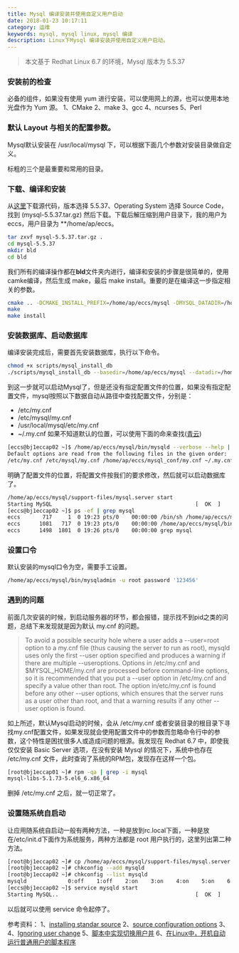 ```yaml
---
title: Mysql 编译安装并使用自定义用户启动
date: 2018-01-23 10:17:11
category: 运维
keywords: mysql, mysql linux, mysql 编译
description: Linux下Mysql 编译安装并使用自定义用户启动。
---
```


> 本文基于 Redhat Linux 6.7 的环境，Mysql 版本为 5.5.37


### 安装前的检查
必备的组件，如果没有使用 yum 进行安装，可以使用网上的源，也可以使用本地光盘作为 Yum 源。
1、CMake
2、make
3、gcc
4、ncurses
5、Perl

### 默认 Layout 与相关的配置参数。
Mysql默认安装在 /usr/local/mysql 下，可以根据下面几个参数对安装目录做自定义。

标粗的三个是最重要和常用的目录。

### 下载、编译和安装
从[这里](https://downloads.mysql.com/archives/community/)下载源代码，版本选择 5.5.37、Operating System 选择 Source Code，找到 (mysql-5.5.37.tar.gz) 然后下载。下载后解压缩到用户目录下，我的用户为eccs，用户目录为 **/home/ap/eccs。
```bash
tar zxvf mysql-5.5.37.tar.gz .
cd mysql-5.5.37
mkdir bld
cd bld
```
我们所有的编译操作都在**bld**文件夹内进行，编译和安装的步骤是很简单的，使用camke编译，然后生成 make，最后 make install。重要的是在编译这一步指定相关的参数。
```bash
cmake .. -DCMAKE_INSTALL_PREFIX=/home/ap/eccs/mysql -DMYSQL_DATADIR=/home/ap/eccs/mysql_data -DSYSCONFDIR=/home/ap/eccs/mysql_conf -DMYSQL_UNIX_ADDR=/home/ap/eccs/mysql_conf/mysql.sock
make
make install
```

### 安装数据库、启动数据库
编译安装完成后，需要首先安装数据库，执行以下命令。
```bash
chmod +x scripts/mysql_install_db
./scripts/mysql_install_db --basedir=/home/ap/eccs/mysql --datadir=/home/ap/eccs/mysql_data --user=eccs
```
到这一步就可以启动Mysql了，但是还没有指定配置文件的位置，如果没有指定配置文件，mysql按照以下数据自动从路径中查找配置文件，分别是：

* /etc/my.cnf
* /etc/mysql/my.cnf
* /usr/local/mysql/etc/my.cnf
* ~/.my.cnf
如果不知道默认的位置，可以使用下面的命来查找([青云](https://www.cnblogs.com/cyun/p/5553667.html))
```bash
[eccs@bj1eccap02 ~]$ /home/ap/eccs/mysql/bin/mysqld --verbose --help | grep -A 1 'Default options'
Default options are read from the following files in the given order:
/etc/my.cnf /etc/mysql/my.cnf /home/ap/eccs/mysql_conf/my.cnf ~/.my.cnf
```
明确了配置文件的位置，将配置文件按我们的要求修改，然后就可以启动数据库了。
```bash
/home/ap/eccs/mysql/support-files/mysql.server start
Starting MySQL                                             [  OK  ]
[eccs@bj1eccap02 ~]$ ps -ef | grep mysql
eccs       717     1  0 19:23 pts/0    00:00:00 /bin/sh /home/ap/eccs/mysql/bin/mysqld_safe --datadir=/home/ap/eccs/mysql_data --pid-file=/home/ap/eccs/mysql_conf/mysqld.pid
eccs      1081   717  0 19:23 pts/0    00:00:00 /home/ap/eccs/mysql/bin/mysqld --basedir=/home/ap/eccs/mysql --datadir=/home/ap/eccs/mysql_data --plugin-dir=/home/ap/eccs/mysql/lib/plugin --log-error=/home/ap/eccs/mysql_data/mysql_error.log --pid-file=/home/ap/eccs/mysql_conf/mysqld.pid --socket=/home/ap/eccs/mysql_conf/mysql.sock --port=33065
eccs      1498  1801  0 19:26 pts/0    00:00:00 grep mysql
```

### 设置口令
默认安装的mysql口令为空，需要手工设置。
```bash
/home/ap/eccs/mysql/bin/mysqladmin -u root password '123456'
```

### 遇到的问题
前面几次安装的时候，到启动服务器的环节，都会报错，提示找不到pid之类的问题，总结下来发现就是因为默认 my.cnf 的问题。
> To avoid a possible security hole where a user adds a --user=root option to a my.cnf file (thus causing the server to run as root), mysqld uses only the first --user option specified and produces a warning if there are multiple --useroptions. Options in /etc/my.cnf and $MYSQL_HOME/my.cnf are processed before command-line options, so it is recommended that you put a --user option in /etc/my.cnf and specify a value other than root. The option in/etc/my.cnf is found before any other --user options, which ensures that the server runs as a user other than root, and that a warning results if any other --user option is found.

如上所述，默认Mysql启动的时候，会从 /etc/my.cnf 或者安装目录的根目录下寻找my.cnf配置文件，如果发现就会使用配置文件中的参数而忽略命令行中的参数，这个特性是困扰很多人或造成问题的根源。我发现在 Redhat 6.7 中，即使我仅仅安装 Basic Server 选项，在没有安装 Mysql 的情况下，系统中也存在 /etc/my.cnf 文件，此时查询了系统的RPM包，发现存在这样一个包。
```bash
[root@bj1eccap01 ~]# rpm -qa | grep -i mysql
mysql-libs-5.1.73-5.el6_6.x86_64
```
删掉 /etc/my.cnf 之后，就一切正常了。

### 设置随系统自启动
让应用随系统自启动一般有两种方法，一种是放到rc.local下面，一种是放在/etc/init.d下面作为系统服务，两种方法都是 root 用户执行的，这里列出第二种方法。
```bash
[root@bj1eccap02 ~]# cp /home/ap/eccs/mysql/support-files/mysql.server /etc/init.d/mysqld
[root@bj1eccap02 ~]# chkconfig --add mysqld
[root@bj1eccap02 ~]# chkconfig --list mysqld
mysqld             0:off    1:off    2:on    3:on    4:on    5:on    6:off
[eccs@bj1eccap02 ~]$ service mysqld start
Starting MySQL..                                           [  OK  ]
```
以后就可以使用 service 命令起停了。

参考资料：
1、[installing standar source](https://dev.mysql.com/doc/refman/5.5/en/installing-source-distribution.html)
2、[source configuration options](https://dev.mysql.com/doc/refman/5.5/en/source-configuration-options.html)
3、
4、[Ignoring user change](https://dev.mysql.com/doc/refman/5.5/en/server-options.html#option_mysqld_basedir)
5、[脚本中实现切换用户并](http://www.jb51.net/article/59255.htm)
6、[在Linux中，开机自动运行普通用户的脚本程序](http://blog.csdn.net/sinboy/article/details/2466225)











